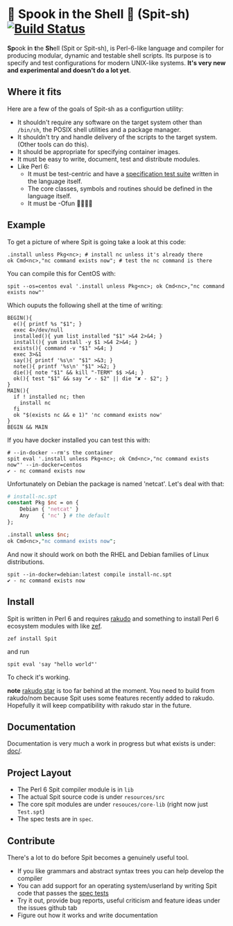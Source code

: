 # 👻 Spook in the Shell 👻 (Spit-sh) [![Build Status](https://travis-ci.org/spitsh/spitsh.svg?branch=master)](https://travis-ci.org/spitsh/spitsh)

**Sp**ook **i**n **t**he **Sh**ell (Spit or Spit-sh), is Perl-6-like
language and compiler for producing modular, dynamic and testable
shell scripts. Its purpose is to specify and test configurations for
modern UNIX-like systems. **It's very new and experimental and doesn't
do a lot yet**.


## Where it fits
Here are a few of the goals of Spit-sh as a configurtion utility:

- It shouldn't require any software on the target system other than
  `/bin/sh`, the POSIX shell utilities and a package manager.
- It shouldn't try and handle delivery of the scripts to the target
  system. (Other tools can do this).
- It should be appropriate for specifying container images.
- It must be easy to write, document, test and distribute modules.
- Like Perl 6:
  - It must be test-centric and have
    a [specification test suite](spec) written in the language itself.
  - The core classes, symbols and routines should be defined in the
    language itself.
  - It must be -Ofun 👻🐚💕🦋

## Example
To get a picture of where Spit is going take a look at this code:

``` perl6
.install unless Pkg<nc>; # install nc unless it's already there
ok Cmd<nc>,"nc command exists now"; # test the nc command is there

```
You can compile this for CentOS with:

``` shell
spit --os=centos eval '.install unless Pkg<nc>; ok Cmd<nc>,"nc command exists now"'
```
Which ouputs the following shell at the time of writing:

``` shell
BEGIN(){
  e(){ printf %s "$1"; }
  exec 4>/dev/null
  installed(){ yum list installed "$1" >&4 2>&4; }
  install(){ yum install -y $1 >&4 2>&4; }
  exists(){ command -v "$1" >&4; }
  exec 3>&1
  say(){ printf '%s\n' "$1" >&3; }
  note(){ printf '%s\n' "$1" >&2; }
  die(){ note "$1" && kill "-TERM" $$ >&4; }
  ok(){ test "$1" && say "✔ - $2" || die "✘ - $2"; }
}
MAIN(){
  if ! installed nc; then
    install nc
  fi
  ok "$(exists nc && e 1)" 'nc command exists now'
}
BEGIN && MAIN
```
If you have docker installed you can test this with:

``` shell
# --in-docker --rm's the container
spit eval '.install unless Pkg<nc>; ok Cmd<nc>,"nc command exists now"' --in-docker=centos
✔ - nc command exists now
```

Unfortunately on Debian the package is named 'netcat'. Let's deal with that:

``` perl
# install-nc.spt
constant Pkg $nc = on {
    Debian { 'netcat' }
    Any    { 'nc' } # the default
};

.install unless $nc;
ok Cmd<nc>,"nc command exists now";
```

And now it should work on both the RHEL and Debian families of
Linux distributions.

```
spit --in-docker=debian:latest compile install-nc.spt
✔ - nc command exists now
```

## Install

Spit is written in Perl 6 and
requires [rakudo](https://github.com/rakudo/rakudo) and something to
install Perl 6 ecosystem modules with
like [zef](https://github.com/ugexe/zef).

```shell
zef install Spit
```
and run
```shell
spit eval 'say "hello world"'
```
To check it's working.

**note** [rakudo star](http://rakudo.org/how-to-get-rakudo/) is too
far behind at the moment. You need to build from rakudo/nom because
Spit uses some features recently added to rakudo. Hopefully it will
keep compatibility with rakudo star in the future.

## Documentation

Documentation is very much a work in progress but what exists is under: [doc/](doc).

## Project Layout

* The Perl 6 Spit compiler module is in `lib`
* The actual Spit source code is under `resources/src`
* The core spit modules are under `resouces/core-lib` (right now just `Test.spt`)
* The spec tests are in `spec`.

## Contribute

There's a lot to do before Spit becomes a genuinely useful tool.

* If you like grammars and abstract syntax trees you can
  help develop the compiler
* You can add support for an operating system/userland by writing Spit
  code that passes the [spec tests](spec)
* Try it out, provide bug reports, useful criticism and feature ideas under the
  issues github tab
* Figure out how it works and write documentation
